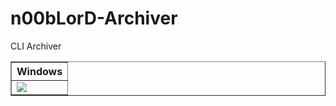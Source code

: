 # n00bLorD-Archiver
CLI Archiver 

<table border=1><tr><th>Windows</th></tr><tr><td><img src="https://travis-ci.org/ddulshan/n00bLorD-Archiver.svg?branch=master"</img></td></tr></table>
